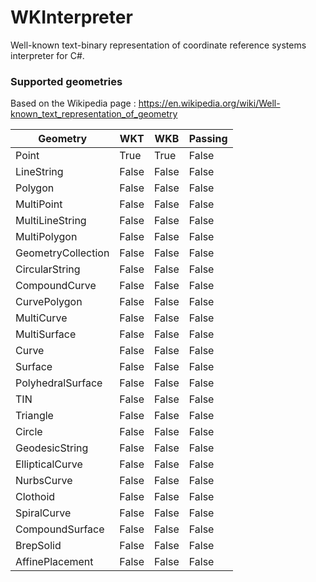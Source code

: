 # WKInterpreter
Well-known text-binary representation of coordinate reference systems interpreter for C#.

### Supported geometries

Based on the Wikipedia page : https://en.wikipedia.org/wiki/Well-known_text_representation_of_geometry

| Geometry | WKT | WKB | Passing |
| -------- | --- | --- | ------- | 
|Point|True|True|False|
|LineString|False|False|False|
|Polygon|False|False|False|
|MultiPoint|False|False|False|
|MultiLineString|False|False|False|
|MultiPolygon|False|False|False|
|GeometryCollection|False|False|False|
|CircularString|False|False|False|
|CompoundCurve|False|False|False|
|CurvePolygon|False|False|False|
|MultiCurve|False|False|False|
|MultiSurface|False|False|False|
|Curve|False|False|False|
|Surface|False|False|False|
|PolyhedralSurface|False|False|False|
|TIN|False|False|False|
|Triangle|False|False|False|
|Circle|False|False|False|
|GeodesicString|False|False|False|
|EllipticalCurve|False|False|False|
|NurbsCurve|False|False|False|
|Clothoid|False|False|False|
|SpiralCurve|False|False|False|
|CompoundSurface|False|False|False|
|BrepSolid|False|False|False|
|AffinePlacement|False|False|False|